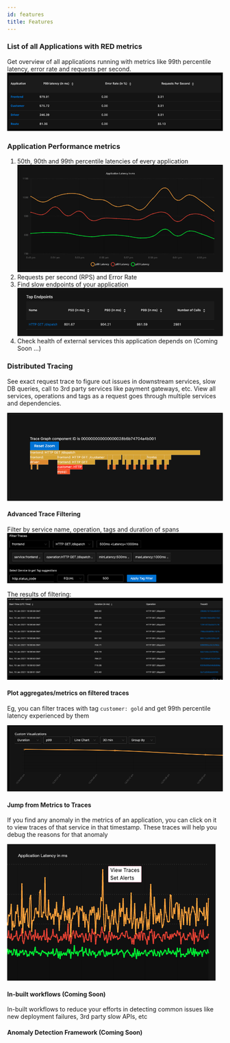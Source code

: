 ```yaml
---
id: features
title: Features
---
```


### List of all Applications with RED metrics

Get overview of all applications running with metrics like 99th percentile latency, error rate and requests per second.
![application-list](../static/img/features_services_list.png)

### Application Performance metrics

1. 50th, 90th and 99th percentile latencies of every application
   ![application-percentiles](../static/img/features_percentiles.png)
2. Requests per second (RPS) and Error Rate
3. Find slow endpoints of your application
   ![application-top-endpoints](../static/img/features_top_endpoints.png)
4. Check health of external services this application depends on (Coming Soon ...)

### Distributed Tracing

See exact request trace to figure out issues in downstream services, slow DB queries, call to 3rd party services like payment gateways, etc. View all services, operations and tags as a request goes through multiple services and dependencies.

![traces-flamegraph](../static/img/features_flamegraph.png)

#### Advanced Trace Filtering

Filter by service name, operation, tags and duration of spans
![traces-filtering](../static/img/features_traces_filtering.png)

The results of filtering:
![traces-filtering-results](../static/img/features_traces_filtering_results.png)

#### Plot aggregates/metrics on filtered traces

Eg, you can filter traces with tag `customer: gold` and get 99th percentile latency experienced by them

![traces-filtered-aggregates](../static/img/features_traces_filtered_aggregates.png)

#### Jump from Metrics to Traces

If you find any anomaly in the metrics of an application, you can click on it to view traces of that service in that timestamp. These traces will help you debug the reasons for that anomaly

![traces-metrics2traces](../static/img/features_jump2traces.png)

#### In-built workflows (Coming Soon)

In-built workflows to reduce your efforts in detecting common issues like new deployment failures, 3rd party slow APIs, etc

#### Anomaly Detection Framework (Coming Soon)
